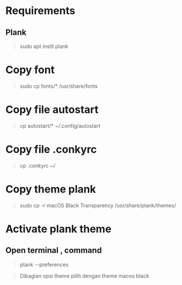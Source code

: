 # Requirements
## Plank
> sudo apt instll plank

# Copy font 
> sudo cp fonts/* /usr/share/fonts

# Copy file autostart
> cp autostart/* ~/.config/autostart

# Copy file .conkyrc
> cp .conkyrc ~/

# Copy theme plank
> sudo cp -r macOS Black Transparency /usr/share/plank/themes/

# Activate plank theme
## Open terminal , command
> plank --preferences 

> Dibagian opsi theme pilih dengan theme macos black
